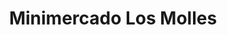 ---
title: "Minimercado Los Molles"
url: /los-molles/minimercado-los-molles-pringles/
shop: comodidad
---
